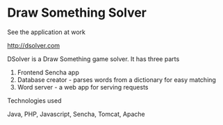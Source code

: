 Draw Something Solver
=======

See the application at work 

http://dsolver.com

DSolver is a Draw Something game solver. It has three parts

1. Frontend Sencha app
2. Database creator - parses words from a dictionary for easy matching
3. Word server - a web app for serving requests

Technologies used

Java, PHP, Javascript, Sencha, Tomcat, Apache
